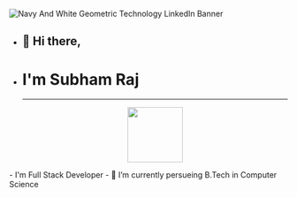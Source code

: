 ![Navy And White Geometric Technology  LinkedIn Banner](https://user-images.githubusercontent.com/92656022/205726216-e6be79b9-a822-4b88-a29a-6dfaeb69c8d5.png)




- <h2> 👋 Hi there, </h2>
- <h1>I'm Subham Raj</h1> 
  <hr>
  <div id="header" align="center">
  <img src="https://media.giphy.com/media/M9gbBd9nbDrOTu1Mqx/giphy.gif" width="100"/>
</div>
- I'm Full Stack Developer
- 🌱 I’m currently persueing B.Tech in Computer Science

<!---
Subham-Shaurya/Subham-Shaurya is a ✨ special ✨ repository because its `README.md` (this file) appears on your GitHub profile.
You can click the Preview link to take a look at your changes.
--->
